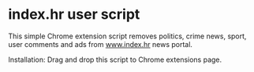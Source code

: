 index.hr user script
========

This simple Chrome extension script removes politics, crime news, sport,
user comments and ads from www.index.hr news portal.

Installation: Drag and drop this script to Chrome extensions page.
